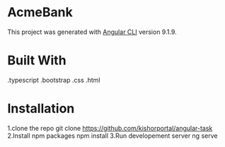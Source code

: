 # AcmeBank

This project was generated with [Angular CLI](https://github.com/angular/angular-cli) version 9.1.9.

# Built With
.typescript
.bootstrap
.css
.html

# Installation
1.clone the repo
git clone https://github.com/kishorportal/angular-task
2.Install npm packages
npm install
3.Run developement server
ng serve
